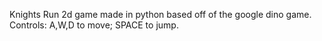 Knights Run
2d game made in python based off of the google dino game.
Controls: A,W,D to move; SPACE to jump.
